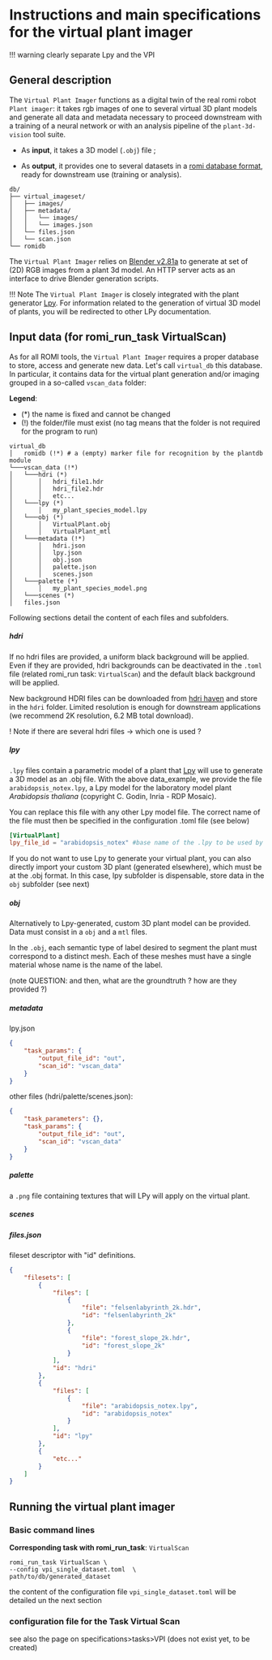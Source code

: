 Instructions and main specifications for the virtual plant imager
===============================

!!! warning 
    clearly separate Lpy and the VPI

## General description 
The `Virtual Plant Imager` functions as a digital twin of the real romi robot `Plant imager`: it takes rgb images of one to several virtual 3D plant models and generate all data and metadata necessary to proceed downstream with a training of a neural network or with an analysis pipeline of the `plant-3d-vision` tool suite.

* As **input**, it takes a 3D model (`.obj`) file ;

* As **output**, it provides one to several datasets in a [romi database format](/docs/Scanner/install/plantdb_setup.md#Initialize-a-ROMI-database), ready for downstream use (training or analysis).
```
db/
├── virtual_imageset/
│   ├── images/
│   ├── metadata/
│   │   └── images/
│   │   └── images.json
│   └── files.json
│   └── scan.json
└── romidb
```

The `Virtual Plant Imager` relies on [Blender v2.81a](https://www.blender.org/) to generate at set of (2D) RGB images from a plant 3d model. An HTTP server acts as an interface to drive Blender generation scripts.

!!! Note
    The `Virtual Plant Imager` is closely integrated with the plant generator [Lpy](https://lpy.readthedocs.io/en/latest/). For information related to the generation of virtual 3D model of plants, you will be redirected to other LPy documentation.
 
## Input data (for romi_run_task VirtualScan)
As for all ROMI tools, the `Virtual Plant Imager` requires a proper database to store, access and generate new data.
Let's call `virtual_db` this database. In particular, it contains data for the virtual plant generation and/or imaging grouped in a so-called ``vscan_data`` folder:

**Legend**: 

*   (*) the name is fixed and cannot be changed
*   (!) the folder/file must exist (no tag means that the folder is not required for the program to run)

```
virtual_db
│   romidb (!*) # a (empty) marker file for recognition by the plantdb module
└───vscan_data (!*) 
│   └───hdri (*)
│       │   hdri_file1.hdr
│       │   hdri_file2.hdr
│       │   etc...
│   └───lpy (*)
│       │   my_plant_species_model.lpy
│   └───obj (*)
│       │   VirtualPlant.obj
│       │   VirtualPlant_mtl
│   └───metadata (!*)
│       │   hdri.json
│       │   lpy.json
│       │   obj.json
│       │   palette.json
│       │   scenes.json
│   └───palette (*)
│       │   my_plant_species_model.png
│   └───scenes (*)
│   files.json
```
Following sections detail the content of each files and subfolders.
##### hdri
If no hdri files are provided, a uniform black background will be applied. Even if they are provided, hdri backgrounds can be deactivated in the `.toml` file (related romi_run task: `VirtualScan`) and the default black background will be applied.

New background HDRI files can be downloaded from [hdri haven](https://hdrihaven.com/) and store in the `hdri` folder. Limited resolution is enough for downstream applications (we recommend 2K resolution, 6.2 MB total download).

! Note 
if there are several hdri files -> which one is used ?

##### lpy
`.lpy` files contain a parametric model of a plant that [Lpy](https://lpy.readthedocs.io/en/latest/) will use to generate a 3D model as an .obj file.
With the above data_example, we provide the file `arabidopsis_notex.lpy`, a Lpy model for the laboratory model plant *Arabidopsis thaliana* (copyright C. Godin, Inria - RDP Mosaic).

You can replace this file with any other Lpy model file. The correct name of the file must then be specified in the configuration .toml file (see below)

```toml
[VirtualPlant]
lpy_file_id = "arabidopsis_notex" #base name of the .lpy to be used by Lpy
```

If you do not want to use Lpy to generate your virtual plant, you can also directly import your custom 3D plant (generated elsewhere), which must be at the .obj format. In this case, lpy subfolder is dispensable, store data in the `obj` subfolder (see next)

##### obj
Alternatively to Lpy-generated, custom 3D plant model can be provided. Data must consist in a `obj` and a `mtl` files.

In the `.obj`, each semantic type of label desired to segment the plant must correspond to a distinct mesh.
Each of these meshes must have a single material whose name is the name of the label.


(note QUESTION: and then, what are the groundtruth ? how are they provided ?)

##### metadata
lpy.json
```json
{
    "task_params": {
        "output_file_id": "out",
        "scan_id": "vscan_data"
    }
}
```
other files (hdri/palette/scenes.json):
```json
{
    "task_parameters": {},
    "task_params": {
        "output_file_id": "out",
        "scan_id": "vscan_data"
    }
}
```

##### palette
a `.png` file containing textures that will LPy will apply on the virtual plant.

##### scenes

##### files.json
fileset descriptor with "id" definitions.

```json
{
    "filesets": [
        {
            "files": [
                {
                    "file": "felsenlabyrinth_2k.hdr",
                    "id": "felsenlabyrinth_2k"
                },
                {
                    "file": "forest_slope_2k.hdr",
                    "id": "forest_slope_2k"
                }
            ],
            "id": "hdri"
        },
        {
            "files": [
                {
                    "file": "arabidopsis_notex.lpy",
                    "id": "arabidopsis_notex"
                }
            ],
            "id": "lpy"
        },
        {
            "etc..."
        }
    ]    
}
```
## Running the virtual plant imager

### Basic command lines 
 **Corresponding task with romi_run_task**:  `VirtualScan`
 ```shell
 romi_run_task VirtualScan \
 --config vpi_single_dataset.toml  \
 path/to/db/generated_dataset
 ```
the content of the configuration file `vpi_single_dataset.toml` will be detailed un the next section
 ### configuration file for the Task Virtual Scan
see also the page on specifications>tasks>VPI (does not exist yet, to be created)
 